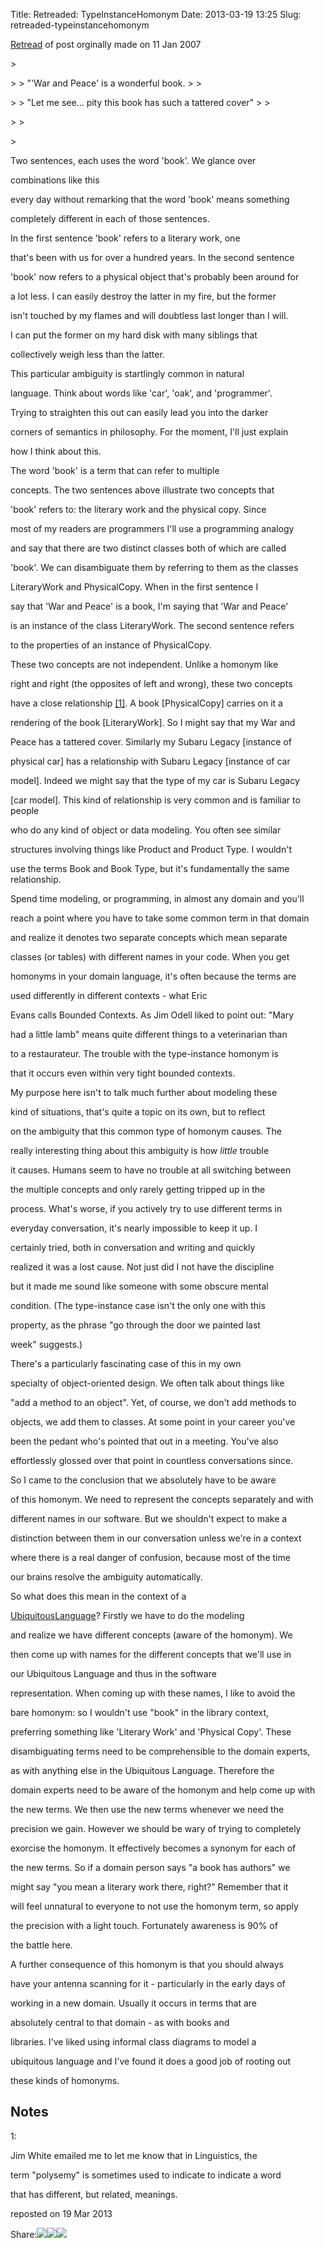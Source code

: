 Title: Retreaded: TypeInstanceHomonym
Date: 2013-03-19 13:25
Slug: retreaded-typeinstancehomonym

[Retread](http://martinfowler.com/bliki/Retread.html) of post orginally
made on 11 Jan 2007

</p>

<p>
> </p>
>
> "'War and Peace' is a wonderful book.
>
> </p>
>
> "Let me see... pity this book has such a tattered cover"
>
> </p>
>
> </p>
> <p>

</p>

Two sentences, each uses the word 'book'. We glance over

combinations like this

every day without remarking that the word 'book' means something

completely different in each of those sentences.

</p>

In the first sentence 'book' refers to a literary work, one

that's been with us for over a hundred years. In the second sentence

'book' now refers to a physical object that's probably been around for

a lot less. I can easily destroy the latter in my fire, but the former

isn't touched by my flames and will doubtless last longer than I will.

I can put the former on my hard disk with many siblings that

collectively weigh less than the latter.

</p>

This particular ambiguity is startlingly common in natural

language. Think about words like 'car', 'oak', and 'programmer'.

Trying to straighten this out can easily lead you into the darker

corners of semantics in philosophy. For the moment, I'll just explain

how I think about this.

</p>

The word 'book' is a term that can refer to multiple

concepts. The two sentences above illustrate two concepts that

'book' refers to: the literary work and the physical copy. Since

most of my readers are programmers I'll use a programming analogy

and say that there are two distinct classes both of which are called

'book'. We can disambiguate them by referring to them as the classes

LiteraryWork and PhysicalCopy. When in the first sentence I

say that 'War and Peace' is a book, I'm saying that 'War and Peace'

is an instance of the class LiteraryWork. The second sentence refers

to the properties of an instance of PhysicalCopy.

</p>

These two concepts are not independent. Unlike a homonym like

right and right (the opposites of left and wrong), these two concepts

have a close relationship
[[1]](http://martinfowler.com/feed.atom#footnote-polysemy). A book
[PhysicalCopy] carries on it a

rendering of the book [LiteraryWork]. So I might say that my War and

Peace has a tattered cover. Similarly my Subaru Legacy [instance of

physical car] has a relationship with Subaru Legacy [instance of car

model]. Indeed we might say that the type of my car is Subaru Legacy

[car model]. This kind of relationship is very common and is familiar to
people

who do any kind of object or data modeling. You often see similar

structures involving things like Product and Product Type. I wouldn't

use the terms Book and Book Type, but it's fundamentally the same
relationship.

</p>

Spend time modeling, or programming, in almost any domain and you'll

reach a point where you have to take some common term in that domain

and realize it denotes two separate concepts which mean separate

classes (or tables) with different names in your code. When you get

homonyms in your domain language, it's often because the terms are

used differently in different contexts - what Eric

Evans calls Bounded Contexts. As Jim Odell liked to point out: "Mary

had a little lamb" means quite different things to a veterinarian than

to a restaurateur. The trouble with the type-instance homonym is

that it occurs even within very tight bounded contexts.

</p>

My purpose here isn't to talk much further about modeling these

kind of situations, that's quite a topic on its own, but to reflect

on the ambiguity that this common type of homonym causes. The

really interesting thing about this ambiguity is how *little* trouble

it causes. Humans seem to have no trouble at all switching between

the multiple concepts and only rarely getting tripped up in the

process. What's worse, if you actively try to use different terms in

everyday conversation, it's nearly impossible to keep it up. I

certainly tried, both in conversation and writing and quickly

realized it was a lost cause. Not just did I not have the discipline

but it made me sound like someone with some obscure mental

condition. (The type-instance case isn't the only one with this

property, as the phrase "go through the door we painted last

week" suggests.)

</p>

There's a particularly fascinating case of this in my own

specialty of object-oriented design. We often talk about things like

"add a method to an object". Yet, of course, we don't add methods to

objects, we add them to classes. At some point in your career you've

been the pedant who's pointed that out in a meeting. You've also

effortlessly glossed over that point in countless conversations since.

</p>

So I came to the conclusion that we absolutely have to be aware

of this homonym. We need to represent the concepts separately and with

different names in our software. But we shouldn't expect to make a

distinction between them in our conversation unless we're in a context

where there is a real danger of confusion, because most of the time

our brains resolve the ambiguity automatically.

</p>

So what does this mean in the context of a

[UbiquitousLanguage](http://martinfowler.com/bliki/UbiquitousLanguage.html)?
Firstly we have to do the modeling

and realize we have different concepts (aware of the homonym). We

then come up with names for the different concepts that we'll use in

our Ubiquitous Language and thus in the software

representation. When coming up with these names, I like to avoid the

bare homonym: so I wouldn't use "book" in the library context,

preferring something like 'Literary Work' and 'Physical Copy'. These

disambiguating terms need to be comprehensible to the domain experts,

as with anything else in the Ubiquitous Language. Therefore the

domain experts need to be aware of the homonym and help come up with

the new terms. We then use the new terms whenever we need the

precision we gain. However we should be wary of trying to completely

exorcise the homonym. It effectively becomes a synonym for each of

the new terms. So if a domain person says "a book has authors" we

might say "you mean a literary work there, right?" Remember that it

will feel unnatural to everyone to not use the homonym term, so apply

the precision with a light touch. Fortunately awareness is 90% of

the battle here.

</p>

A further consequence of this homonym is that you should always

have your antenna scanning for it - particularly in the early days of

working in a new domain. Usually it occurs in terms that are

absolutely central to that domain - as with books and

libraries. I've liked using informal class diagrams to model a

ubiquitous language and I've found it does a good job of rooting out

these kinds of homonyms.

</p>

<div class="footnote-list">

</p>

Notes
-----

</p>

<div id="footnote-polysemy" class="footnote-list-item">

</p>

<span class="num">1:</span>

Jim White emailed me to let me know that in Linguistics, the

term "polysemy" is sometimes used to indicate to indicate a word

that has different, but related, meanings.

</p>
<p>

</div>

</p>
<p>

</div>

</p>

reposted on 19 Mar 2013

</p>

<span
class="label">Share:</span>[![](http://martinfowler.com/t_mini-a.png)](https://twitter.com/intent/tweet?url=http://martinfowler.com/bliki/TypeInstanceHomonym.html&text=Bliki:%20TypeInstanceHomonym "Share on Twitter")[![](http://martinfowler.com/fb-icon-20.png)](https://facebook.com/sharer.php?u=http://martinfowler.com/bliki/TypeInstanceHomonym.html "Share on Facebook")[![](http://martinfowler.com/gplus-16.png)](https://plus.google.com/share?url=http://martinfowler.com/bliki/TypeInstanceHomonym.html "Share on Google Plus")

</p>

